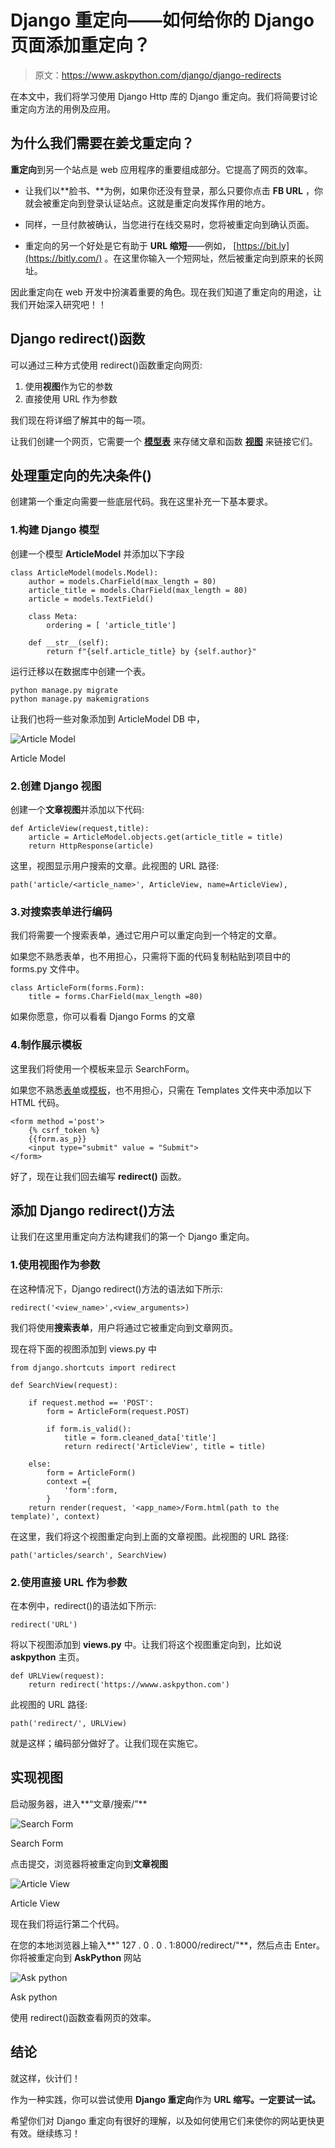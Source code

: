 # Django 重定向——如何给你的 Django 页面添加重定向？

> 原文：<https://www.askpython.com/django/django-redirects>

在本文中，我们将学习使用 Django Http 库的 Django 重定向。我们将简要讨论重定向方法的用例及应用。

## 为什么我们需要在姜戈重定向？

**重定向**到另一个站点是 web 应用程序的重要组成部分。它提高了网页的效率。

*   让我们以**脸书、**为例，如果你还没有登录，那么只要你点击 **FB URL** ，你就会被重定向到登录认证站点。这就是重定向发挥作用的地方。

*   同样，一旦付款被确认，当您进行在线交易时，您将被重定向到确认页面。

*   重定向的另一个好处是它有助于 **URL 缩短**——例如， [https://bit.ly](https://bitly.com/) 。在这里你输入一个短网址，然后被重定向到原来的长网址。

因此重定向在 web 开发中扮演着重要的角色。现在我们知道了重定向的用途，让我们开始深入研究吧！！

## **Django redirect()函数**

可以通过三种方式使用 redirect()函数重定向网页:

1.  使用**视图**作为它的参数
2.  直接使用 URL 作为参数

我们现在将详细了解其中的每一项。

让我们创建一个网页，它需要一个 [**模型表**](https://www.askpython.com/django/django-model-forms) 来存储文章和函数 [**视图**](https://www.askpython.com/django/django-views) 来链接它们。

## 处理重定向的先决条件()

创建第一个重定向需要一些底层代码。我在这里补充一下基本要求。

### 1.构建 Django 模型

创建一个模型 **ArticleModel** 并添加以下字段

```
class ArticleModel(models.Model):
    author = models.CharField(max_length = 80)
    article_title = models.CharField(max_length = 80)
    article = models.TextField()

    class Meta:
        ordering = [ 'article_title']

    def __str__(self):
        return f"{self.article_title} by {self.author}"

```

运行迁移以在数据库中创建一个表。

```
python manage.py migrate
python manage.py makemigrations

```

让我们也将一些对象添加到 ArticleModel DB 中，

![Article Model](img/d953bb8df9da47dc10d27390e7e779e9.png)

Article Model

### 2.创建 Django 视图

创建一个**文章视图**并添加以下代码:

```
def ArticleView(request,title):
    article = ArticleModel.objects.get(article_title = title)
    return HttpResponse(article)

```

这里，视图显示用户搜索的文章。此视图的 URL 路径:

```
path('article/<article_name>', ArticleView, name=ArticleView),

```

### 3.对搜索表单进行编码

我们将需要一个搜索表单，通过它用户可以重定向到一个特定的文章。

如果您不熟悉表单，也不用担心，只需将下面的代码复制粘贴到项目中的 forms.py 文件中。

```
class ArticleForm(forms.Form):
    title = forms.CharField(max_length =80)

```

如果你愿意，你可以看看 Django Forms 的文章

### 4.制作展示模板

这里我们将使用一个模板来显示 SearchForm。

如果您不熟悉[表单](https://www.askpython.com/django/django-forms)或[模板](https://www.askpython.com/django/django-templates)，也不用担心，只需在 Templates 文件夹中添加以下 HTML 代码。

```
<form method ='post'>
    {% csrf_token %}
    {{form.as_p}}
    <input type="submit" value = "Submit">
</form>

```

好了，现在让我们回去编写 **redirect()** 函数。

## 添加 Django redirect()方法

让我们在这里用重定向方法构建我们的第一个 Django 重定向。

### 1.使用视图作为参数

在这种情况下，Django redirect()方法的语法如下所示:

```
redirect('<view_name>',<view_arguments>)

```

我们将使用**搜索表单**，用户将通过它被重定向到文章网页。

现在将下面的视图添加到 views.py 中

```
from django.shortcuts import redirect

def SearchView(request):

    if request.method == 'POST':
        form = ArticleForm(request.POST)

        if form.is_valid():
            title = form.cleaned_data['title']
            return redirect('ArticleView', title = title)

    else:
        form = ArticleForm()
        context ={
            'form':form,
        }
    return render(request, '<app_name>/Form.html(path to the template)', context)

```

在这里，我们将这个视图重定向到上面的文章视图。此视图的 URL 路径:

```
path('articles/search', SearchView)

```

### 2.使用直接 URL 作为参数

在本例中，redirect()的语法如下所示:

```
redirect('URL')

```

将以下视图添加到 **views.py** 中。让我们将这个视图重定向到，比如说 **askpython** 主页。

```
def URLView(request):
    return redirect('https://wwww.askpython.com')

```

此视图的 URL 路径:

```
path('redirect/', URLView)

```

就是这样；编码部分做好了。让我们现在实施它。

## 实现视图

启动服务器，进入**“文章/搜索/”**

![Search Form](img/9d3c7a0bc3eb2b5477bae3778aaeaee5.png)

Search Form

点击提交，浏览器将被重定向到**文章视图**

![Article View](img/9c18a341c944a60ad66fdb0fd60bb4b0.png)

Article View

现在我们将运行第二个代码。

在您的本地浏览器上输入**" 127 . 0 . 0 . 1:8000/redirect/"**，然后点击 Enter。你将被重定向到 **AskPython** 网站

![Ask python ](img/4f9c17e3b2fd4b69c1c31df9584d400d.png)

Ask python

使用 redirect()函数查看网页的效率。

## **结论**

就这样，伙计们！

作为一种实践，你可以尝试使用 **Django 重定向**作为 **URL 缩写。一定要试一试。**

希望你们对 Django 重定向有很好的理解，以及如何使用它们来使你的网站更快更有效。继续练习！